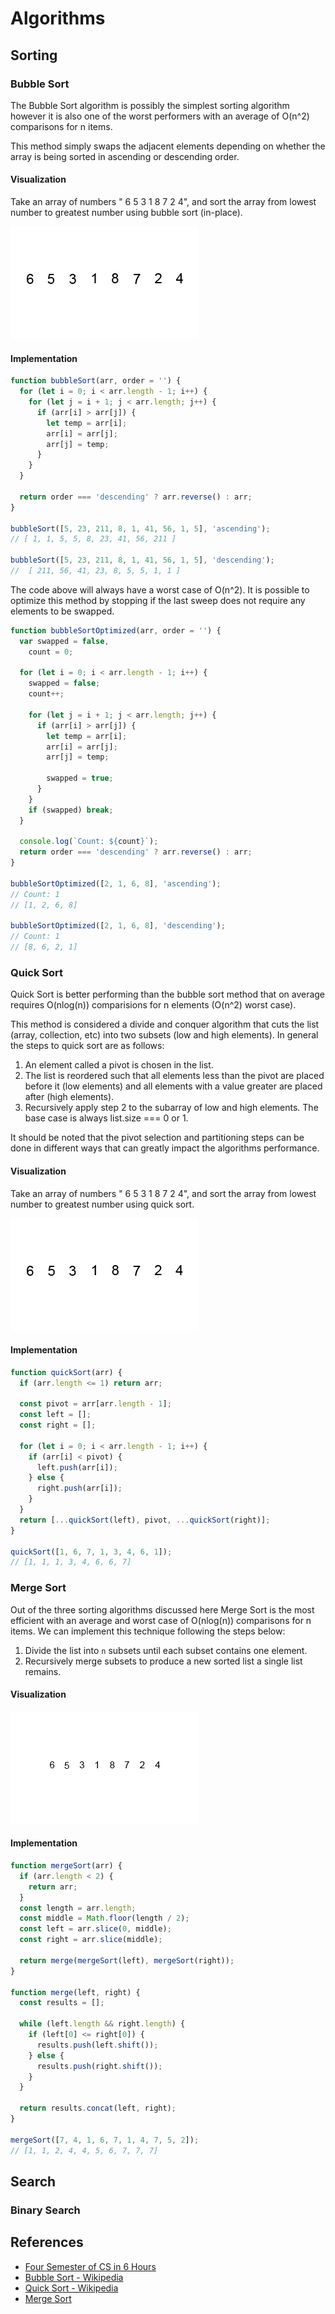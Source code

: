 # Algorithms

## Sorting

### Bubble Sort

The Bubble Sort algorithm is possibly the simplest sorting algorithm however it is also one of the worst performers with an average of O(n^2) comparisons for n items.

This method simply swaps the adjacent elements depending on whether the array is being sorted in ascending or descending order.

#### Visualization

Take an array of numbers " 6 5 3 1 8 7 2 4", and sort the array from lowest number to greatest number using bubble sort (in-place).

![fig1](/Algorithms/images/fig1.gif)

#### Implementation

```js
function bubbleSort(arr, order = '') {
  for (let i = 0; i < arr.length - 1; i++) {
    for (let j = i + 1; j < arr.length; j++) {
      if (arr[i] > arr[j]) {
        let temp = arr[i];
        arr[i] = arr[j];
        arr[j] = temp;
      }
    }
  }

  return order === 'descending' ? arr.reverse() : arr;
}

bubbleSort([5, 23, 211, 8, 1, 41, 56, 1, 5], 'ascending');
// [ 1, 1, 5, 5, 8, 23, 41, 56, 211 ]

bubbleSort([5, 23, 211, 8, 1, 41, 56, 1, 5], 'descending');
//  [ 211, 56, 41, 23, 8, 5, 5, 1, 1 ]
```

The code above will always have a worst case of O(n^2). It is possible to optimize this method by stopping if the last sweep does not require any elements to be swapped.

```js
function bubbleSortOptimized(arr, order = '') {
  var swapped = false,
    count = 0;

  for (let i = 0; i < arr.length - 1; i++) {
    swapped = false;
    count++;

    for (let j = i + 1; j < arr.length; j++) {
      if (arr[i] > arr[j]) {
        let temp = arr[i];
        arr[i] = arr[j];
        arr[j] = temp;

        swapped = true;
      }
    }
    if (swapped) break;
  }

  console.log(`Count: ${count}`);
  return order === 'descending' ? arr.reverse() : arr;
}

bubbleSortOptimized([2, 1, 6, 8], 'ascending');
// Count: 1
// [1, 2, 6, 8]

bubbleSortOptimized([2, 1, 6, 8], 'descending');
// Count: 1
// [8, 6, 2, 1]
```

### Quick Sort

Quick Sort is better performing than the bubble sort method that on average requires O(nlog(n)) comparisions for n elements (O(n^2) worst case).

This method is considered a divide and conquer algorithm that cuts the list (array, collection, etc) into two subsets (low and high elements). In general the steps to quick sort are as follows:

1. An element called a pivot is chosen in the list.
2. The list is reordered such that all elements less than the pivot are placed before it (low elements) and all elements with a value greater are placed after (high elements).
3. Recursively apply step 2 to the subarray of low and high elements. The base case is always list.size === 0 or 1.

It should be noted that the pivot selection and partitioning steps can be done in different ways that can greatly impact the algorithms performance.

#### Visualization

Take an array of numbers " 6 5 3 1 8 7 2 4", and sort the array from lowest number to greatest number using quick sort.

![fig2](/Algorithms/images/fig2.gif)

#### Implementation

```js
function quickSort(arr) {
  if (arr.length <= 1) return arr;

  const pivot = arr[arr.length - 1];
  const left = [];
  const right = [];

  for (let i = 0; i < arr.length - 1; i++) {
    if (arr[i] < pivot) {
      left.push(arr[i]);
    } else {
      right.push(arr[i]);
    }
  }
  return [...quickSort(left), pivot, ...quickSort(right)];
}

quickSort([1, 6, 7, 1, 3, 4, 6, 1]);
// [1, 1, 1, 3, 4, 6, 6, 7]
```

### Merge Sort

Out of the three sorting algorithms discussed here Merge Sort is the most efficient with an average and worst case of O(nlog(n)) comparisons for n items. We can implement this technique following the steps below:

1. Divide the list into `n` subsets until each subset contains one element.
2. Recursively merge subsets to produce a new sorted list a single list remains.

#### Visualization

![fig3](/Algorithms/images/fig3.gif)

#### Implementation

```js
function mergeSort(arr) {
  if (arr.length < 2) {
    return arr;
  }
  const length = arr.length;
  const middle = Math.floor(length / 2);
  const left = arr.slice(0, middle);
  const right = arr.slice(middle);

  return merge(mergeSort(left), mergeSort(right));
}

function merge(left, right) {
  const results = [];

  while (left.length && right.length) {
    if (left[0] <= right[0]) {
      results.push(left.shift());
    } else {
      results.push(right.shift());
    }
  }

  return results.concat(left, right);
}

mergeSort([7, 4, 1, 6, 7, 1, 4, 7, 5, 2]);
// [1, 1, 2, 4, 4, 5, 6, 7, 7, 7]
```

## Search

### Binary Search

## References

- [Four Semester of CS in 6 Hours](http://btholt.github.io/four-semesters-of-cs/)
- [Bubble Sort - Wikipedia](https://en.wikipedia.org/wiki/Bubble_sort)
- [Quick Sort - Wikipedia](https://en.wikipedia.org/wiki/Quicksort)
- [Merge Sort](https://www.hackerearth.com/practice/algorithms/sorting/merge-sort/tutorial)
